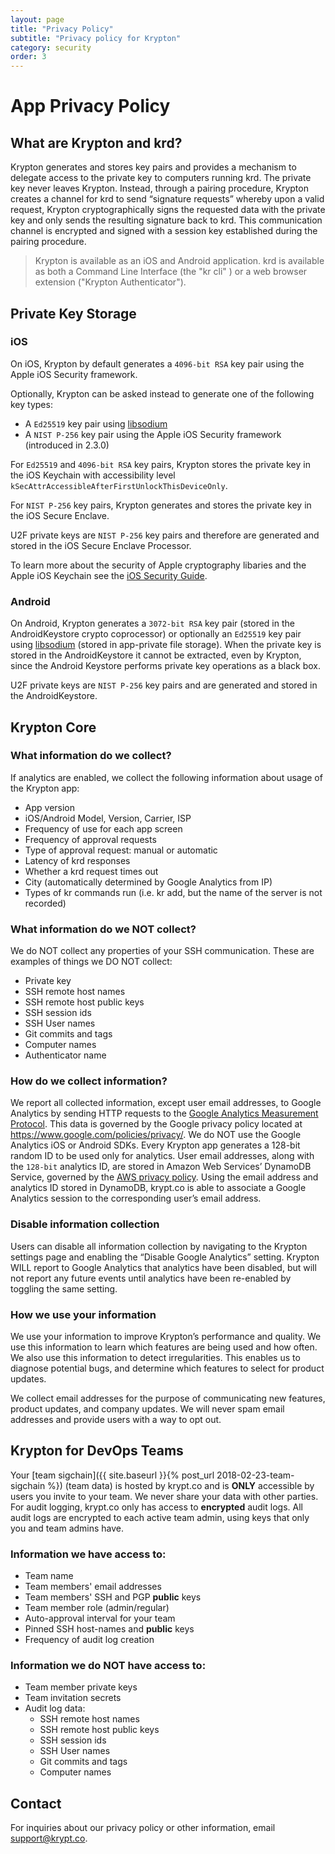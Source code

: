 ```yaml
---
layout: page
title: "Privacy Policy"
subtitle: "Privacy policy for Krypton"
category: security
order: 3
---
```


# App Privacy Policy

## What are Krypton and krd?

Krypton generates and stores key pairs and provides a mechanism to delegate access to the private key to computers running krd. The private key never leaves Krypton. Instead, through a pairing procedure, Krypton creates a channel for krd to send “signature requests” whereby upon a valid request, Krypton cryptographically signs the requested data with the private key and only sends the resulting signature back to krd. This communication channel is encrypted and signed with a session key established during the pairing procedure.

> Krypton is available as an iOS and Android application.
> krd is available as both a Command Line Interface (the "kr cli" ) or a web browser extension ("Krypton Authenticator").

## Private Key Storage

### iOS
On iOS, Krypton by default generates a `4096-bit RSA` key pair using the Apple iOS Security framework.

Optionally, Krypton can be asked instead to generate one of the following key types:
- A `Ed25519` key pair using [libsodium](https://download.libsodium.org/doc/)
- A `NIST P-256` key pair using the Apple iOS Security framework (introduced in 2.3.0) 

For `Ed25519` and `4096-bit RSA` key pairs, Krypton stores the private key in the iOS Keychain with accessibility level `kSecAttrAccessibleAfterFirstUnlockThisDeviceOnly`. 

For `NIST P-256` key pairs, Krypton generates and stores the private key in the iOS Secure Enclave.

U2F private keys are `NIST P-256` key pairs and therefore are generated and stored in the iOS Secure Enclave Processor.

To learn more about the security of Apple cryptography libaries and the Apple iOS Keychain see the [iOS Security Guide](https://www.apple.com/business/docs/iOS_Security_Guide.pdf).

### Android
On Android, Krypton generates a `3072-bit RSA` key pair (stored in the AndroidKeystore crypto coprocessor) or optionally an `Ed25519` key pair using [libsodium](https://download.libsodium.org/doc/) (stored in app-private file storage). When the private key is stored in the AndroidKeystore it cannot be extracted, even by Krypton, since the Android Keystore performs private key operations as a black box.

U2F private keys are `NIST P-256` key pairs and are generated and stored in the AndroidKeystore.

## Krypton Core

### What information do we collect?
If analytics are enabled, we collect the following information about usage of the Krypton app:

- App version
- iOS/Android Model, Version, Carrier, ISP
- Frequency of use for each app screen
- Frequency of approval requests
- Type of approval request: manual or automatic
- Latency of krd responses
- Whether a krd request times out
- City (automatically determined by Google Analytics from IP)
- Types of kr commands run (i.e. kr add, but the name of the server is not recorded)

### What information do we NOT collect?
We do NOT collect any properties of your SSH communication. These are examples of things we DO NOT collect:

- Private key
- SSH remote host names
- SSH remote host public keys
- SSH session ids
- SSH User names
- Git commits and tags
- Computer names
- Authenticator name

### How do we collect information?
We report all collected information, except user email addresses, to Google Analytics by sending HTTP requests to the [Google Analytics Measurement Protocol](https://developers.google.com/analytics/devguides/collection/protocol/v1/). This data is governed by the Google privacy policy located at https://www.google.com/policies/privacy/. We do NOT use the Google Analytics iOS or Android SDKs. Every Krypton app generates a 128-bit random ID to be used only for analytics. User email addresses, along with the `128-bit` analytics ID, are stored in Amazon Web Services’ DynamoDB Service, governed by the [AWS privacy policy](https://aws.amazon.com/privacy/). Using the email address and analytics ID stored in DynamoDB, krypt.co is able to associate a Google Analytics session to the corresponding user’s email address.

### Disable information collection

Users can disable all information collection by navigating to the Krypton settings page and enabling the “Disable Google Analytics” setting. Krypton WILL report to Google Analytics that analytics have been disabled, but will not report any future events until analytics have been re-enabled by toggling the same setting.

### How we use your information
We use your information to improve Krypton’s performance and quality. We use this information to learn which features are being used and how often. We also use this information to detect irregularities. This enables us to diagnose potential bugs, and determine which features to select for product updates.

We collect email addresses for the purpose of communicating new features, product updates, and company updates. We will never spam email addresses and provide users with a way to opt out.

## Krypton for DevOps Teams
Your [team sigchain]({{ site.baseurl }}{% post_url 2018-02-23-team-sigchain %}) (team data) is hosted by krypt.co and is **ONLY** accessible by users you invite to your team. We never share your data with other parties. For audit logging, krypt.co only has access to **encrypted** audit logs. All audit logs are encrypted to each active team admin, using keys that only you and team admins have.

### Information we have access to:
- Team name
- Team members' email addresses
- Team members' SSH and PGP **public** keys
- Team member role (admin/regular)
- Auto-approval interval for your team
- Pinned SSH host-names and **public** keys
- Frequency of audit log creation

### Information we do NOT have access to:
- Team member private keys
- Team invitation secrets
- Audit log data:
    - SSH remote host names
    - SSH remote host public keys
    - SSH session ids
    - SSH User names
    - Git commits and tags
    - Computer names

## Contact
For inquiries about our privacy policy or other information, email support@krypt.co.
